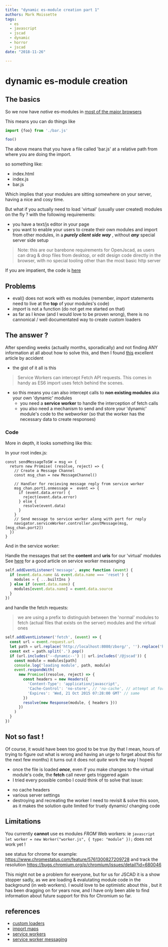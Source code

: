 ```yaml
---
title: "dynamic es-module creation part 1"
authors: Mark Moissette
tags:
  - es
  - javascript
  - jscad
  - dynamic
  - horror
  - jscad
date: "2018-11-26"

---
```


# dynamic es-module creation

## The basics
So we now have *native* es-modules in [most of the major browsers](https://caniuse.com/#search=module)

This means you can do things like 

```javascript
import {foo} from './bar.js'

foo()

```

The above means that you have a file called 'bar.js' at a relative path from where you are doing the import.

so something like:

* index.html 
 * index.js
 * bar.js 

Which implies that your modules are sitting somewhere on your server, having a nice and cosy time.

But what if you actually need to load 'virtual' (usually user created) modules on the fly ? 
with the following requirements:
- you have a text/js editor in your page
- you want to enable your users to create their own modules and import from other modules, in a ***purely client side way*** , without ***any*** special server side setup

>Note: this are our barebone requirements for OpenJscad, as users can drag & drop files from desktop, or edit design code directly in the browser, with no special tooling other than the most basic http server

If you are impatient, the code is [here](./assets/code)

## Problems

- eval() does not work with es modules (remember, *import* statements need to live at the **top** of your modules's code)
- *import* is not a function (do not get me started on that)
- as far as I know (and I would love to be proven wrong), there is no cannonical / well documentated way to create custom loaders

## The answer ?

After spending weeks (actually months, sporadically) and not finding ANY information at all about how to solve this, and then I found [this](https://salomvary.com/es6-modules-in-browsers.html#custom-loaders-with-service-workers) excellent article by accident

- the gist of it all is this
> Service Workers can intercept Fetch API requests. This comes in handy as ES6 import uses fetch behind the scenes.
- so this means you can also intercept calls to **non existing modules** aka your own 'dynamic' modules
  * you need a **service worker** to handle the interception of fetch calls
  * you also need a mechanism to send and store your 'dynamic' module's code to the webworker (so that the worker has the necessary data to create responses)

### Code

More in depth, it looks something like this:

In your root index.js: 
```javascipt
const sendMessageToSW = msg => {
  return new Promise( (resolve, reject) => {
    // Create a Message Channel
    const msg_chan = new MessageChannel()

    // Handler for recieving message reply from service worker
    msg_chan.port1.onmessage =  event => {
      if (event.data.error) {
        reject(event.data.error)
      } else {
        resolve(event.data)
      }
    }
    // Send message to service worker along with port for reply
    navigator.serviceWorker.controller.postMessage(msg, [msg_chan.port2])
  })
}
```

And in the service worker:

Handle the messages that set the **content** and **uris** for our 'virtual' modules
See [here](http://craig-russell.co.uk/2016/01/29/service-worker-messaging.html) for a good
article on service worker messenging

```javascript
self.addEventListener('message', async function (event) {
  if (event.data.name && event.data.name === 'reset') {
    modules = { ...builtIns }
  } else if (event.data.name) {
    modules[event.data.name] = event.data.source
  }
})
```

and handle the fetch requests:
> we are using a prefix to distinguish between the 'normal' modules to fetch (actual files that exists on the server) modules and the virtual ones

```javascript
self.addEventListener('fetch', (event) => {
  const url = event.request.url
  let path = url.replace('http://localhost:8080/zborg/', '').replace('http://localhost:8080/', '')
  const ext = path.split('.').pop()
  if (url.includes('--dynamic--') || url.includes('/@jscad')) {
    const module = modules[path]
    console.log('loading module', path, module)
    event.respondWith(
      new Promise((resolve, reject) => {
        const headers = new Headers({
          'Content-Type': 'application/javascript',
          'Cache-Control': 'no-store', // 'no-cache', // attempt at forced invalidation
          'Expires': 'Wed, 21 Oct 2015 07:28:00 GMT' // same
        })
        resolve(new Response(module, { headers }))
      })
    )
  }
})

```

## Not so fast !

Of course, it would have been too good to be true (by that I mean, hours of trying to figure out what is wrong and having an urge to forget about this for the next few months)
it turns out it does not *quite* work the way I hoped
- once the file is loaded ***once***, even if you make changes to the virtual module's code, the **fetch** call never gets triggered again
- I tried every possible combo I could think of to solve that issue:
 * no cache headers
 * various server settings 
 * destroying and recreating the worker
I need to revisit & solve this soon, as it makes the solution quite limited for truely dynamic/ changing code

## Limitations

You currently **cannot** use es modules *FROM* Web workers: ie ```javascript  let worker = new Worker("worker.js", { type: "module" });```
does not work yet !

see status for chrome for example:
https://www.chromestatus.com/feature/5761300827209728
and track the resolution 
https://bugs.chromium.org/p/chromium/issues/detail?id=680046

This might not be a problem for everyone, but for us for JSCAD it is a show stopper sadly, as we are loading & evalutating module code in the background (in web workers). I would love to be optimistic about this , but it has been dragging on for years now, and I have only been able to find information about future support for this for Chromium so far.

## references

- [custom loaders](https://salomvary.com/es6-modules-in-browsers.html#custom-loaders-with-service-workers)
- [import maps](https://github.com/domenic/import-maps)
- [service workers](https://developer.mozilla.org/en-US/docs/Web/API/Service_Worker_API/Using_Service_Workers)
- [service worker messaging](http://craig-russell.co.uk/2016/01/29/service-worker-messaging.html)